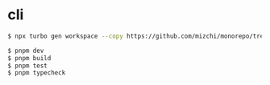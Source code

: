 # cli

```bash
$ npx turbo gen workspace --copy https://github.com/mizchi/monorepo/tree/main/packages/cli-base
```


```bash
$ pnpm dev
$ pnpm build
$ pnpm test
$ pnpm typecheck
```